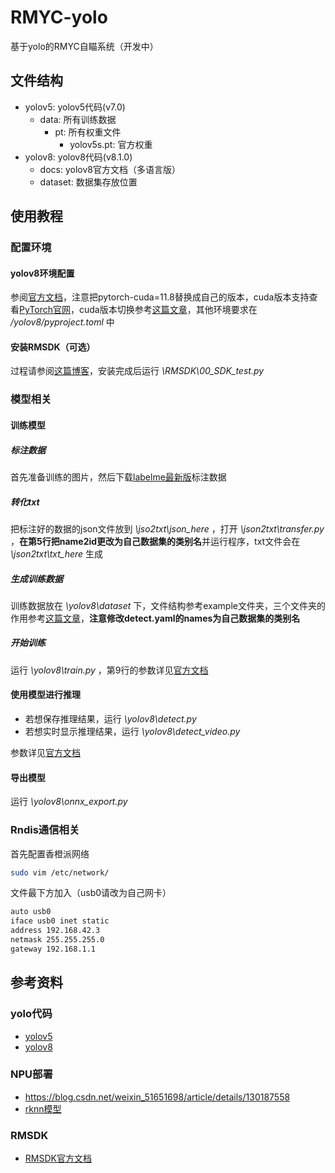 # RMYC-yolo

基于yolo的RMYC自瞄系统（开发中）

## 文件结构

- yolov5: yolov5代码(v7.0)
  - data: 所有训练数据
    - pt: 所有权重文件
      - yolov5s.pt: 官方权重
- yolov8: yolov8代码(v8.1.0)
  - docs: yolov8官方文档（多语言版）
  - dataset: 数据集存放位置

## 使用教程

### 配置环境

#### yolov8环境配置

参阅[官方文档](https://docs.ultralytics.com/zh/quickstart/#__tabbed_1_2)，注意把pytorch-cuda=11.8替换成自己的版本，cuda版本支持查看[PyTorch官网](https://pytorch.org/get-started/previous-versions/)，cuda版本切换参考[这篇文章](https://blog.csdn.net/qq_50677040/article/details/132131346)，其他环境要求在 */yolov8/pyproject.toml* 中

#### 安装RMSDK（可选）

过程请参阅[这篇博客](https://blog.csdn.net/C___programmer/article/details/135486406?spm=1001.2014.3001.5502)，安装完成后运行 *\RMSDK\00_SDK_test.py*

### 模型相关

#### 训练模型

##### 标注数据

首先准备训练的图片，然后下载[labelme最新版](https://github.com/labelmeai/labelme/releases/latest)标注数据

##### 转化txt

把标注好的数据的json文件放到 *\jso2txt\json_here* ，打开 *\json2txt\transfer.py* ，**在第5行把name2id更改为自己数据集的类别名**并运行程序，txt文件会在 *\json2txt\txt_here* 生成

##### 生成训练数据

训练数据放在 *\yolov8\dataset* 下，文件结构参考example文件夹，三个文件夹的作用参考[这篇文章](https://blog.csdn.net/kupepoem/article/details/101055179)，**注意修改detect.yaml的names为自己数据集的类别名**

##### 开始训练

运行 *\yolov8\train.py* ，第9行的参数详见[官方文档](https://docs.ultralytics.com/zh/modes/train/#_4)

#### 使用模型进行推理

- 若想保存推理结果，运行 *\yolov8\detect.py*
- 若想实时显示推理结果，运行 *\yolov8\detect_video.py*

参数详见[官方文档](https://docs.ultralytics.com/zh/modes/predict/#_4)

#### 导出模型

运行 *\yolov8\onnx_export.py*

### Rndis通信相关

首先配置香橙派网络

```bash
sudo vim /etc/network/
```

文件最下方加入（usb0请改为自己网卡）

```bash
auto usb0
iface usb0 inet static
address 192.168.42.3
netmask 255.255.255.0
gateway 192.168.1.1
```

## 参考资料

### yolo代码

- [yolov5](https://github.com/ultralytics/yolov5)
- [yolov8](https://github.com/ultralytics/ultralytics)

### NPU部署

- https://blog.csdn.net/weixin_51651698/article/details/130187558
- [rknn模型](https://github.com/airockchip/yolov5/blob/master/README_rkopt_manual.md)

### RMSDK

- [RMSDK官方文档](https://robomaster-dev.readthedocs.io/zh-cn/latest/python_sdk/installs.html)
